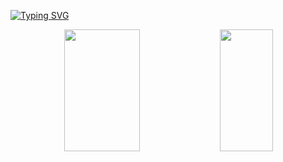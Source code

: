 
[![Typing SVG](https://readme-typing-svg.herokuapp.com/?color=00ffd2&size=35&center=true&vCenter=true&width=1000&lines=Hi,+my+name+is+Vinicius+Henrique;I'm+17+years+old;I+from+Brasil,+SP;I+study+systems+development+at+Etec;Be+Welcome!+:%29)](https://git.io/typing-svg)


<div align="center">  
  <img width="49%" height="195px" src="https://github-readme-stats.vercel.app/api?username=Vihenrie&hide_border=true&show_icons=true&theme=github_dark"/>
  <img width="41%" height="195px" src="https://github-readme-stats.vercel.app/api/top-langs/?username=Vihenrie&layout=compact&hide_border=true&theme=github_dark"/>
</div>
